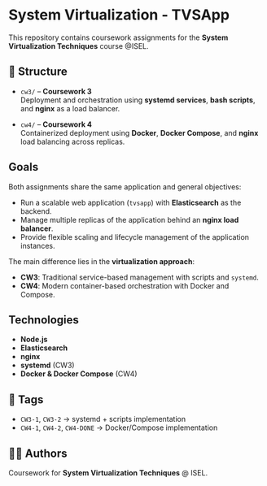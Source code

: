# System Virtualization - TVSApp

This repository contains coursework assignments for the **System Virtualization Techniques** course @ISEL.  

## 📂 Structure
- `cw3/` – **Coursework 3**  
  Deployment and orchestration using **systemd services**, **bash scripts**, and **nginx** as a load balancer.
  
- `cw4/` – **Coursework 4**  
  Containerized deployment using **Docker**, **Docker Compose**, and **nginx** load balancing across replicas.

## Goals
Both assignments share the same application and general objectives:
- Run a scalable web application (`tvsapp`) with **Elasticsearch** as the backend.
- Manage multiple replicas of the application behind an **nginx load balancer**.
- Provide flexible scaling and lifecycle management of the application instances.

The main difference lies in the **virtualization approach**:
- **CW3**: Traditional service-based management with scripts and `systemd`.  
- **CW4**: Modern container-based orchestration with Docker and Compose.

## Technologies
- **Node.js**  
- **Elasticsearch**  
- **nginx**  
- **systemd** (CW3)  
- **Docker & Docker Compose** (CW4)

## 📌 Tags
- `CW3-1`, `CW3-2` → systemd + scripts implementation  
- `CW4-1`, `CW4-2`, `CW4-DONE` → Docker/Compose implementation  

## 👩‍💻 Authors
Coursework for **System Virtualization Techniques** @ ISEL.
